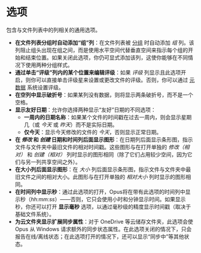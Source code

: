 # 选项

包含与文件列表中的列相关的通用选项。

- **在文件列表分组时自动添加“组”列**：在文件列表被 [分组](/Manual/basic_concepts/sorting_and_grouping/README.zh.md) 时自动添加 *组* 列。该列阻止组头出现在组之间，而是使用水平空间代替垂直空间来指示每个组的开始和结束位置。如果关闭此选项，你仍可显式添加该列，这使你能够在不同情况下使用两种分组样式。
- **通过单击“评级”列内的某个位置来编辑评级**：如果 *评级* 列显示且此选项开启，则你可以直接单击评级星来设置或更改文件的评级。否则，你可以通过 [元数据](/Manual/file_operations/editing_metadata/README.zh.md) 系统设置评级。
- **在空列中显示破折号**：如果某列没有数据，则将显示两条破折号，而不是一个空格。
- **显示友好日期**：允许你选择两种显示“友好”日期的不同选项：
  - **一周内的日期名称**：如果某个文件的时间戳在过去一周内，则会显示星期几（或 *今天* 或 *昨天*）而不是实际日期。
  - **仅今天**：显示今天修改的文件的 *今天*，否则显示正常日期。
- **在 *修改* 和 *创建* 日期和时间列后面显示图形**：在日期列后面显示条形图，指示文件与文件夹中最旧文件的相对时间戳。这些图形与在打开单独的 *修改（相对）* 和 *创建（相对）* 列时显示的图形相同（除了它们占用较少空间，因为它们与另一列共享空间之外）。
- **在大小列后面显示图形**：在 *大小* 列后面显示条形图，指示文件与文件夹中最旧文件之间的相对大小。此图形与在打开单独的 *相对大小* 列时显示的图形相同。
- **在时间列中显示秒**：通过此选项的打开，Opus将在带有此选项的时间列中显示秒（*hh:mm:ss*）——否则，它只会使用小时和分钟显示时间。如果显示秒，你还可以打开 **显示毫秒** 选项，以通过毫秒级的精度显示时间戳（取决于基础文件系统）。
- **为云文件夹显示扩展同步属性**：对于 OneDrive 等云储存文件夹，此选项会使 Opus 从 Windows 请求额外的同步状态属性。在此选项关闭的情况下，只会报告在线/离线状态；在此选项打开的情况下，还可以显示“同步中”等其他状态。